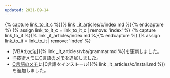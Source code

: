 ```yaml
---
updated: 2021-09-14
---
```

{% capture link_to_it_c %}{% link _it_articles/c/index.md %}{% endcapture %}
{% assign link_to_it_c = link_to_it_c | remove: 'index' %}
{% capture link_to_it %}{% link _it_articles/index.md %}{% endcapture %}
{% assign link_to_it = link_to_it | remove: 'index' %}

- [VBAの文法]({% link _it_articles/vba/grammar.md %})を更新しました。
- [IT技術メモ]({{link_to_it}})に[C言語のメモ]({{link_to_it_c}})を追加しました。
- [C言語のメモ]({{link_to_it_c}})に[C言語をインストール]({% link _it_articles/c/install.md %})を追加しました。

